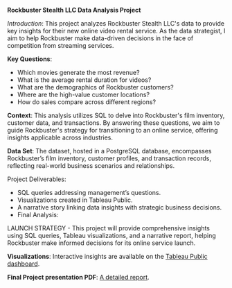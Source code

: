 **Rockbuster Stealth LLC Data Analysis Project**

_Introduction_: This project analyzes Rockbuster Stealth LLC's data to provide key insights for their new online video rental service. As the data strategist, I aim to help Rockbuster make data-driven decisions in the face of competition from streaming services.

**Key Questions**:
- Which movies generate the most revenue?
- What is the average rental duration for videos?
- What are the demographics of Rockbuster customers?
- Where are the high-value customer locations?
- How do sales compare across different regions?
  
**Context**: This analysis utilizes SQL to delve into Rockbuster's film inventory, customer data, and transactions. 
By answering these questions, we aim to guide Rockbuster's strategy for transitioning to an online service, offering insights applicable across industries.

**Data Set**: The dataset, hosted in a PostgreSQL database, encompasses Rockbuster’s film inventory, customer profiles, and transaction records, reflecting real-world business scenarios and relationships.

Project Deliverables:
- SQL queries addressing management’s questions.
- Visualizations created in Tableau Public.
- A narrative story linking data insights with strategic business decisions.
- Final Analysis:

LAUNCH STRATEGY - This project will provide comprehensive insights using SQL queries, Tableau visualizations, and a narrative report, helping Rockbuster make informed decisions for its online service launch.

**Visualizations**: Interactive insights are available on the [Tableau Public dashboard](https://public.tableau.com/app/profile/nerea.menor/viz/3_10PresentingSQLResults_samplework/Sheet1).

**Final Project presentation PDF**: [A detailed report](file:///C:/Users/user/OneDrive/Desktop/Career%20Foundry/3.10_Presenting%20SQL%20Results_%20Presentation.pdf).
